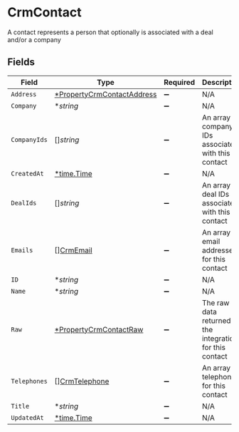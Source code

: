 # CrmContact

A contact represents a person that optionally is associated with a deal and/or a company


## Fields

| Field                                                                          | Type                                                                           | Required                                                                       | Description                                                                    |
| ------------------------------------------------------------------------------ | ------------------------------------------------------------------------------ | ------------------------------------------------------------------------------ | ------------------------------------------------------------------------------ |
| `Address`                                                                      | [*PropertyCrmContactAddress](../../models/shared/propertycrmcontactaddress.md) | :heavy_minus_sign:                                                             | N/A                                                                            |
| `Company`                                                                      | **string*                                                                      | :heavy_minus_sign:                                                             | N/A                                                                            |
| `CompanyIds`                                                                   | []*string*                                                                     | :heavy_minus_sign:                                                             | An array of company IDs associated with this contact                           |
| `CreatedAt`                                                                    | [*time.Time](https://pkg.go.dev/time#Time)                                     | :heavy_minus_sign:                                                             | N/A                                                                            |
| `DealIds`                                                                      | []*string*                                                                     | :heavy_minus_sign:                                                             | An array of deal IDs associated with this contact                              |
| `Emails`                                                                       | [][CrmEmail](../../models/shared/crmemail.md)                                  | :heavy_minus_sign:                                                             | An array of email addresses for this contact                                   |
| `ID`                                                                           | **string*                                                                      | :heavy_minus_sign:                                                             | N/A                                                                            |
| `Name`                                                                         | **string*                                                                      | :heavy_minus_sign:                                                             | N/A                                                                            |
| `Raw`                                                                          | [*PropertyCrmContactRaw](../../models/shared/propertycrmcontactraw.md)         | :heavy_minus_sign:                                                             | The raw data returned by the integration for this contact                      |
| `Telephones`                                                                   | [][CrmTelephone](../../models/shared/crmtelephone.md)                          | :heavy_minus_sign:                                                             | An array of telephones for this contact                                        |
| `Title`                                                                        | **string*                                                                      | :heavy_minus_sign:                                                             | N/A                                                                            |
| `UpdatedAt`                                                                    | [*time.Time](https://pkg.go.dev/time#Time)                                     | :heavy_minus_sign:                                                             | N/A                                                                            |